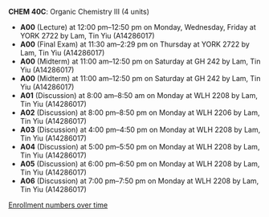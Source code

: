 **CHEM 40C**: Organic Chemistry III (4 units)

- **A00** (Lecture) at 12:00 pm–12:50 pm on Monday, Wednesday, Friday at YORK 2722 by Lam, Tin Yiu (A14286017)
- **A00** (Final Exam) at 11:30 am–2:29 pm on Thursday at YORK 2722 by Lam, Tin Yiu (A14286017)
- **A00** (Midterm) at 11:00 am–12:50 pm on Saturday at GH 242 by Lam, Tin Yiu (A14286017)
- **A00** (Midterm) at 11:00 am–12:50 pm on Saturday at GH 242 by Lam, Tin Yiu (A14286017)
- **A01** (Discussion) at 8:00 am–8:50 am on Monday at WLH 2208 by Lam, Tin Yiu (A14286017)
- **A02** (Discussion) at 8:00 pm–8:50 pm on Monday at WLH 2206 by Lam, Tin Yiu (A14286017)
- **A03** (Discussion) at 4:00 pm–4:50 pm on Monday at WLH 2208 by Lam, Tin Yiu (A14286017)
- **A04** (Discussion) at 5:00 pm–5:50 pm on Monday at WLH 2208 by Lam, Tin Yiu (A14286017)
- **A05** (Discussion) at 6:00 pm–6:50 pm on Monday at WLH 2208 by Lam, Tin Yiu (A14286017)
- **A06** (Discussion) at 7:00 pm–7:50 pm on Monday at WLH 2208 by Lam, Tin Yiu (A14286017)

[Enrollment numbers over time](./CHEM40C.tsv)
